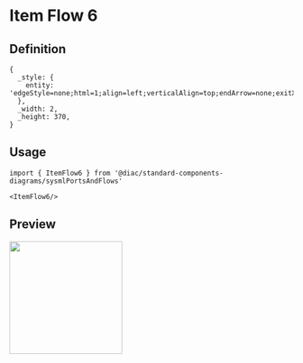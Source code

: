 # Item Flow 6

## Definition

```
{
  _style: { 
    entity: 'edgeStyle=none;html=1;align=left;verticalAlign=top;endArrow=none;exitX=1;exitY=0.5;entryX=0;entryY=0.5;',
  },
  _width: 2,
  _height: 370,
}
```

## Usage

```
import { ItemFlow6 } from '@diac/standard-components-diagrams/sysmlPortsAndFlows'

<ItemFlow6/>
```

## Preview

<img src="./item-flow-6.png" width="200"/>
